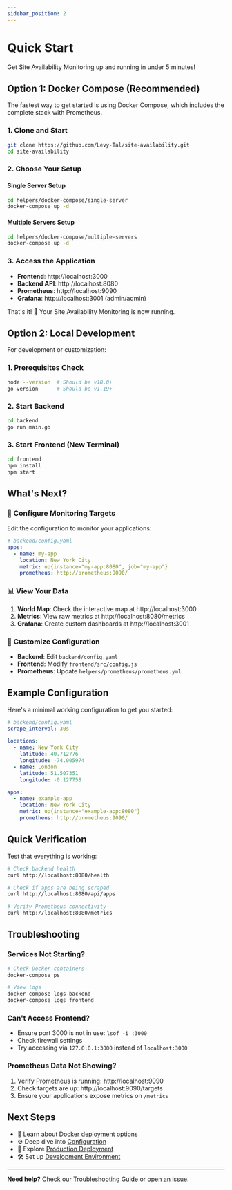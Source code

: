 ```yaml
---
sidebar_position: 2
---
```


# Quick Start

Get Site Availability Monitoring up and running in under 5 minutes!

## Option 1: Docker Compose (Recommended)

The fastest way to get started is using Docker Compose, which includes the complete stack with Prometheus.

### 1. Clone and Start

```bash
git clone https://github.com/Levy-Tal/site-availability.git
cd site-availability
```

### 2. Choose Your Setup

#### Single Server Setup

```bash
cd helpers/docker-compose/single-server
docker-compose up -d
```

#### Multiple Servers Setup

```bash
cd helpers/docker-compose/multiple-servers
docker-compose up -d
```

### 3. Access the Application

- **Frontend**: http://localhost:3000
- **Backend API**: http://localhost:8080
- **Prometheus**: http://localhost:9090
- **Grafana**: http://localhost:3001 (admin/admin)

That's it! 🎉 Your Site Availability Monitoring is now running.

## Option 2: Local Development

For development or customization:

### 1. Prerequisites Check

```bash
node --version  # Should be v18.0+
go version      # Should be v1.19+
```

### 2. Start Backend

```bash
cd backend
go run main.go
```

### 3. Start Frontend (New Terminal)

```bash
cd frontend
npm install
npm start
```

## What's Next?

### 🎯 Configure Monitoring Targets

Edit the configuration to monitor your applications:

```yaml
# backend/config.yaml
apps:
  - name: my-app
    location: New York City
    metric: up{instance="my-app:8080", job="my-app"}
    prometheus: http://prometheus:9090/
```

### 📊 View Your Data

1. **World Map**: Check the interactive map at http://localhost:3000
2. **Metrics**: View raw metrics at http://localhost:8080/metrics
3. **Grafana**: Create custom dashboards at http://localhost:3001

### 🔧 Customize Configuration

- **Backend**: Edit `backend/config.yaml`
- **Frontend**: Modify `frontend/src/config.js`
- **Prometheus**: Update `helpers/prometheus/prometheus.yml`

## Example Configuration

Here's a minimal working configuration to get you started:

```yaml
# backend/config.yaml
scrape_interval: 30s

locations:
  - name: New York City
    latitude: 40.712776
    longitude: -74.005974
  - name: London
    latitude: 51.507351
    longitude: -0.127758

apps:
  - name: example-app
    location: New York City
    metric: up{instance="example-app:8080"}
    prometheus: http://prometheus:9090/
```

## Quick Verification

Test that everything is working:

```bash
# Check backend health
curl http://localhost:8080/health

# Check if apps are being scraped
curl http://localhost:8080/api/apps

# Verify Prometheus connectivity
curl http://localhost:8080/metrics
```

## Troubleshooting

### Services Not Starting?

```bash
# Check Docker containers
docker-compose ps

# View logs
docker-compose logs backend
docker-compose logs frontend
```

### Can't Access Frontend?

- Ensure port 3000 is not in use: `lsof -i :3000`
- Check firewall settings
- Try accessing via `127.0.0.1:3000` instead of `localhost:3000`

### Prometheus Data Not Showing?

1. Verify Prometheus is running: http://localhost:9090
2. Check targets are up: http://localhost:9090/targets
3. Ensure your applications expose metrics on `/metrics`

## Next Steps

- 📖 Learn about [Docker deployment](./docker) options
- ⚙️ Deep dive into [Configuration](../configuration/overview)
- 🚀 Explore [Production Deployment](../deployment/production)
- 🛠️ Set up [Development Environment](../development/setup)

---

**Need help?** Check our [Troubleshooting Guide](../troubleshooting) or [open an issue](https://github.com/Levy-Tal/site-availability/issues).
